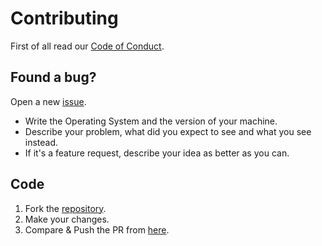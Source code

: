 # Contributing

First of all read our [Code of Conduct](CODE_OF_CONDUCT.md).

## Found a bug?

Open a new [issue](https://github.com/kataras/realip/issues/new).
 * Write the Operating System and the version of your machine.
 * Describe your problem, what did you expect to see and what you see instead.
 * If it's a feature request, describe your idea as better as you can.

## Code

1. Fork the [repository](https://github.com/kataras/realip).
2. Make your changes.
3. Compare & Push the PR from [here](https://github.com/kataras/realip/compare).
